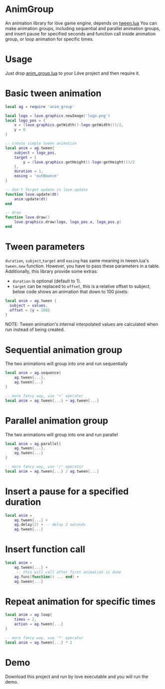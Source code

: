# AnimGroup
An animation library for löve game engine, depends on [tween.lua](https://github.com/kikito/tween.lua)
You can make animation groups, including sequential and parallel animation groups, 
and insert pause for specified seconds and function call inside animation group, or loop animation for specific times.

# Usage
Just drop [anim_group.lua](https://github.com/Moligaloo/AnimGroup/blob/master/anim_group.lua) to your Löve project and then require it.

# Basic tween animation

```lua
local ag = require 'anim_group'

local logo = love.graphics.newImage('logo.png')
local logo_pos = {
	x = (love.graphics.getWidth()-logo:getWidth())/2,
	y = 0
}

-- create simple tween animation
local anim = ag.tween{
	subject = logo_pos,
	target = {
		y = (love.graphics.getHeight()-logo:getHeight())/2
	},
	duration = 1, 
	easing = 'outBounce'
}

-- don't forget update in love.update
function love.update(dt)
	anim:update(dt)
end

-- draw
function love.draw()
	love.graphics.draw(logo, logo_pos.x, logo_pos.y)
end

```

# Tween parameters
`duration`, `subject`,`target` and `easing` has same meaning in tween.lua's `tween.new`  function. However,  you have to pass these parameters in a table. Additionally, this library provide some extras:
 * `duration` is optional (default to 1). 
 * `target` can be replaced to `offset`, this is a relative offset to subject, below code shows an animation that down to 100 pixels:
```lua
local anim = ag.tween {
  subject = values,
  offset = {y = 100}
}
```

NOTE: Tween animation's internal interpolated values are calculated when run instead of being created.

# Sequential animation group

The two animations will group into one and run sequentially
```lua
local anim = ag.sequence{
	ag.tween{...}, 
	ag.tween{...}
}

-- more fancy way, use '+' operator
local anim = ag.tween{...} + ag.tween{...}

```

# Parallel animation group
The two animations will group into one and run parallel
```lua
local anim = ag.parallel{
	ag.tween{...}, 
	ag.tween{...}
}

-- more fancy way, use '/' operator
local anim = ag.tween{...} / ag.tween{...}
```

# Insert a pause for a specified duration
```lua
local anim = 
	ag.tween{...} + 
	ag.delay(2) + -- delay 2 seconds
	ag.tween{...}
```

# Insert function call
```lua
local anim = 
	ag.tween{...} +
	 -- this will call after first animation is done
	ag.func(function() ... end) +
	ag.tween{...}
```

# Repeat animation for specific times
```lua
local anim = ag.loop{
	times = 2,
	action = ag.tween{...}
}

-- more fancy way, use '*' operator
local anim = ag.tween{...} * 2
```

# Demo
Download this project and run by love executable and you will run the demo.